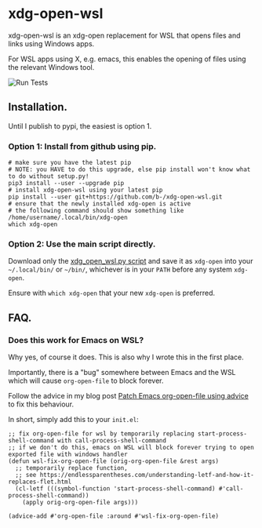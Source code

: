 # xdg-open-wsl

xdg-open-wsl is an xdg-open replacement for WSL that opens files and links using Windows apps.

For WSL apps using X, e.g. emacs, this enables the opening of files using the relevant Windows tool.

![Run Tests](https://github.com/b-/xdg-open-wsl/workflows/Run%20Tests/badge.svg)

## Installation.

Until I publish to pypi, the easiest is option 1.

### Option 1: Install from github using pip.

```shell
# make sure you have the latest pip
# NOTE: you HAVE to do this upgrade, else pip install won't know what to do without setup.py!
pip3 install --user --upgrade pip
# install xdg-open-wsl using your latest pip
pip install --user git+https://github.com/b-/xdg-open-wsl.git
# ensure that the newly installed xdg-open is active
# the following command should show something like /home/username/.local/bin/xdg-open
which xdg-open
```

### Option 2: Use the main script directly.

Download only the [xdg_open_wsl.py
script](https://github.com/cpbotha/xdg-open-wsl/blob/master/xdg_open_wsl/xdg_open_wsl.py)
and save it as `xdg-open` into your `~/.local/bin/` or `~/bin/`, whichever is
in your `PATH` before any system `xdg-open`.

Ensure with `which xdg-open` that your new `xdg-open` is preferred.

## FAQ.

### Does this work for Emacs on WSL?

Why yes, of course it does. This is also why I wrote this in the first place.

Importantly, there is a "bug" somewhere between Emacs and the WSL which will cause `org-open-file` to block forever.

Follow the advice in my blog post [Patch Emacs org-open-file using advice](https://vxlabs.com/2020/03/07/patch-emacs-org-open-file-using-advice/) to fix this behaviour.

In short, simply add this to your `init.el`:

```emacs-lisp
;; fix org-open-file for wsl by temporarily replacing start-process-shell-command with call-process-shell-command
;; if we don't do this, emacs on WSL will block forever trying to open exported file with windows handler
(defun wsl-fix-org-open-file (orig-org-open-file &rest args)
  ;; temporarily replace function,
  ;; see https://endlessparentheses.com/understanding-letf-and-how-it-replaces-flet.html
  (cl-letf (((symbol-function 'start-process-shell-command) #'call-process-shell-command))
    (apply orig-org-open-file args)))

(advice-add #'org-open-file :around #'wsl-fix-org-open-file)
```
